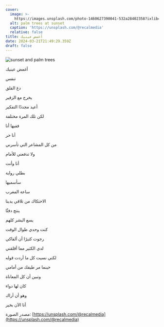 ```yaml
---
cover:
  image: >-
    https://images.unsplash.com/photo-1460627390041-532a28402358?ixlib=rb-4.0.3\&q=85\&fm=jpg\&crop=entropy\&cs=srgb\&w=64
  alt: palm trees at sunset
  caption: 'https://unsplash.com/@recalmedia'
  relative: false
title: أغمض عينيك
date: 2024-03-21T21:49:29.359Z
draft: false
---
```


![sunset and palm trees](https://images.unsplash.com/photo-1460627390041-532a28402358?ixlib=rb-4.0.3\&q=85\&fm=jpg\&crop=entropy\&cs=srgb\&w=640)

أغمض عينيك

تنفس

دع القلق

يخرج مع الزفير

أعيد مجددًا التفكير

لكن تلك المرة مختلفة

ففيها أنا

أنا حر

من كل المشاعر التي تأسرني

ولا تدفعني للأمام

أنا وأنت

بطلي رواية

سأسميها

ساعة المغرب

الاحتكاك من تلاقي يدينا

ينتج دفئًا

يسع البشر كلهم

كنت وحدي طوال الوقت

رجوت كثيرًا أن ألقاكي

لدي الكثير مما أقلقني

لكني نسيت كل ما أردت قوله

حينما مر طيفك من أمامي

وتبين أن كل المعاناة

كان لها دواء

وهو أن أراك

أنا الآن بخير

مصدر الصورة: [https://unsplash.com/@recalmedia](https://unsplash.com/@recalmedia)
